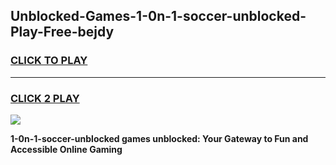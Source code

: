
## Unblocked-Games-1-0n-1-soccer-unblocked-Play-Free-bejdy
<h3>
<a href="https://premium76.site?title=1-0n-1-soccer-unblocked&ref=18A1">CLICK TO PLAY</a></h3>
<hr>

<h3>
<a href="https://premium76.site?title=1-0n-1-soccer-unblocked&ref=18A1">CLICK 2 PLAY</a>
  
</h3>

<a href="https://premium76.site?title=1-0n-1-soccer-unblocked&ref=18A1"><img src="https://clearcache.store/games.png"></a>


**1-0n-1-soccer-unblocked games unblocked: Your Gateway to Fun and Accessible Online Gaming**
